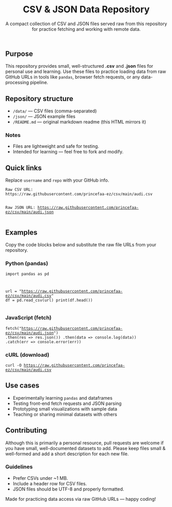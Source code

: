 
<html lang="en">
<head>
  <meta charset="utf-8">
  <meta name="viewport" content="width=device-width,initial-scale=1">
 
</head>
<body>
  <div>
    <header>
      <h1>CSV & JSON Data Repository</h1>
      <p>A compact collection of CSV and JSON files served raw from this repository for practice fetching and working with remote data.</p>
    </header>
    <section>
      <h2>Purpose</h2>
      <p>This repository provides small, well-structured <strong>.csv</strong> and <strong>.json</strong> files for personal use and learning. Use these files to practice loading data from raw GitHub URLs in tools like <code>pandas</code>, browser fetch requests, or any data-processing pipeline.</p>
    </section>
    <section>
      <h2>Repository structure</h2>
      <ul>
        <li><code>/data/</code> — CSV files (comma-separated)</li>
        <li><code>/json/</code> — JSON example files</li>
        <li><code>/README.md</code> — original markdown readme (this HTML mirrors it)</li>
      </ul>
      <h3>Notes</h3>
      <ul>
        <li>Files are lightweight and safe for testing.</li>
        <li>Intended for learning — feel free to fork and modify.</li>
      </ul>
    </section>
    <section>
      <h2>Quick links</h2>
      <p>Replace <code>username</code> and <code>repo</code> with your GitHub info.</p>
      <pre><code>Raw CSV URL:
https://raw.githubusercontent.com/princefaa-ez/csv/main/audi.csv

Raw JSON URL:
https://raw.githubusercontent.com/princefaa-ez/csv/main/audi.json
</code></pre>
    </section>
    <section>
      <h2>Examples</h2>
      <p>Copy the code blocks below and substitute the raw file URLs from your repository.</p>
      <h3>Python (pandas)</h3>
      <pre><code>import pandas as pd

url = "https://raw.githubusercontent.com/princefaa-ez/csv/main/audi.csv"
df = pd.read_csv(url)
print(df.head())
</code></pre>
      <h3>JavaScript (fetch)</h3>
      <pre><code>fetch("https://raw.githubusercontent.com/princefaa-ez/csv/main/audi.json")
  .then(res => res.json())
  .then(data => console.log(data))
  .catch(err => console.error(err))
</code></pre>
      <h3>cURL (download)</h3>
      <pre><code>curl -O https://raw.githubusercontent.com/princefaa-ez/csv/main/audi.csv
</code></pre>
    </section>
    <section>
      <h2>Use cases</h2>
      <ul>
        <li>Experimentally learning <code>pandas</code> and dataframes</li>
        <li>Testing front-end fetch requests and JSON parsing</li>
        <li>Prototyping small visualizations with sample data</li>
        <li>Teaching or sharing minimal datasets with others</li>
      </ul>
    </section>
    <section>
      <h2>Contributing</h2>
      <p>Although this is primarily a personal resource, pull requests are welcome if you have small, well-documented datasets to add. Please keep files small &amp; well-formed and add a short description for each new file.</p>
      <h3>Guidelines</h3>
      <ul>
        <li>Prefer CSVs under ~1 MB.</li>
        <li>Include a header row for CSV files.</li>
        <li>JSON files should be UTF-8 and properly formatted.</li>
      </ul>
    </section>
    <footer>
      <p>Made for practicing data access via raw GitHub URLs — happy coding!</p>
    </footer>
  </div>
</body>
</html>
